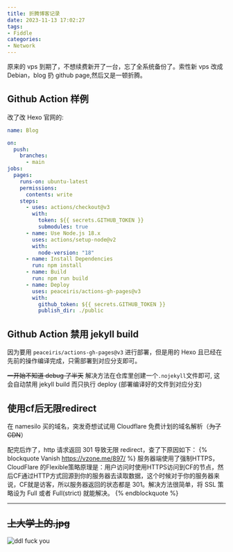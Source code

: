 ```yaml
---
title: 折腾博客记录
date: 2023-11-13 17:02:27
tags:
- Fiddle
categories:
- Network
---
```

原来的 vps 到期了，不想续费新开了一台，忘了全系统备份了。索性新 vps 改成 Debian，blog 扔 github page,然后又是一顿折腾。

## Github Action 样例

改了改 Hexo 官网的:

```yaml
name: Blog

on:
  push:
    branches:
      - main
jobs:
  pages:
    runs-on: ubuntu-latest
    permissions:
      contents: write
    steps:
      - uses: actions/checkout@v3
        with:
          token: ${{ secrets.GITHUB_TOKEN }}
          submodules: true   
      - name: Use Node.js 18.x
        uses: actions/setup-node@v2
        with:
          node-version: "18"
      - name: Install Dependencies
        run: npm install
      - name: Build
        run: npm run build
      - name: Deploy
        uses: peaceiris/actions-gh-pages@v3
        with:
          github_token: ${{ secrets.GITHUB_TOKEN }}
          publish_dir: ./public
```

## Github Action 禁用 jekyll build

因为要用 `peaceiris/actions-gh-pages@v3` 进行部署，但是用的 Hexo 且已经在先前的操作编译完成，只需部署到对应分支即可。

~~一开始不知道 debug 了半天~~ 解决方法在仓库里创建一个`.nojekyll`文件即可, 这会自动禁用 jekyll build 而只执行 deploy (部署编译好的文件到对应分支)

## 使用cf后无限redirect

在 namesilo 买的域名，突发奇想试试用 Cloudflare 免费计划的域名解析（~~为了CDN~~）

配完后炸了，http 请求返回 301 导致无限 redirect，查了下原因如下：
{% blockquote Vanish  https://vzone.me/897/ %}
服务器端使用了强制HTTPS，CloudFlare 的Flexible策略原理是：用户访问时使用HTTPS访问到CF的节点，然后CF通过HTTP方式回源到你的服务器去读取数据，这个时候对于你的服务器来说，CF就是访客，所以服务器返回的状态都是 301。解决方法很简单，将 SSL 策略设为 Full 或者 Full(strict) 就能解决。
{% endblockquote %}

---

## ~~**上大学上的.jpg**~~

![ddl fuck you](fiddle-with-ddl.jpg)

